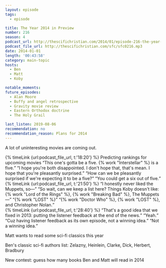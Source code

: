 ```yaml
---
layout: episode
tags:
  - episode

title: The Year 2014 in Preview
number: 216
season: 4
podcast_url: http://thescifichristian.com/2014/01/episode-216-the-year-2014-in-preview/
podcast_file_url: http://thescifichristian.com/sfc/sfc0216.mp3
date: 2014-01-01
length: '00:43:58'
category: main-topic
hosts:
  - Ben
  - Matt
  - Koby

notable_moments:
future_episodes:
  - Alan Moore
  - Buffy and angel retrospective
  - Gravity movie review
  - Eastern Orthodox doctrine
  - The Holy Grail

last_listen: 2019-08-06
recommendation: no
recommendation_reason: Plans for 2014
---
```

A lot of uninteresting movies are coming out.

<div class="quote">
  {% timeLink {url:podcast_file_url, t:'18:20'} %}
  <span class="quote-context is-size-6">Predicting rankings for upcoming movies</span>
  <q class="matt">This one's gotta be a five. {% work "Interstellar" %} is a five.</q>
  <q class="koby">I hope you're both disappointed. I don't hope that, that's mean. I hope that you're pleasantly surprised.</q>
  <q class="ben">How can we be pleasantly surprised if we're expecting it to be a five?</q>
  <q class="koby">You could get a six out of five.</q>
</div>

<div class="quote">
  {% timeLink {url:podcast_file_url, t:'21:50'} %}
  <q class="koby">I honestly never liked the Muppets, so—</q>
  <q class="ben">So wait, can we keep a list here? Things Koby doesn't like: {% work "Lord of the Rings" %}, {% work "Breaking Bad" %}, The Muppets—</q>
  <q class="matt">{% work "LOST" %}</q>
  <q class="ben">{% work "Doctor Who" %}, {% work "LOST" %}, and Christopher Nolan.</q>
</div>

<div class="quote">
  {% timeLink {url:podcast_file_url, t:'28:40'} %}
  <q class="matt">That's a good idea that we fixed in 2013: putting the listener feedback at the end of the news.</q>
  <q class="ben">Yeah.</q>
  <q class="matt">Cuz having listener feedback as its own episode, not a winning idea.</q>
  <q class="ben">Not a winning idea.</q>
</div>

Matt wants to read some sci-fi classics this year

Ben's classic sci-fi authors list: Zelazny, Heinlein, Clarke, Dick, Herbert, Bradbury

New contest: guess how many books Ben and Matt will read in 2014


